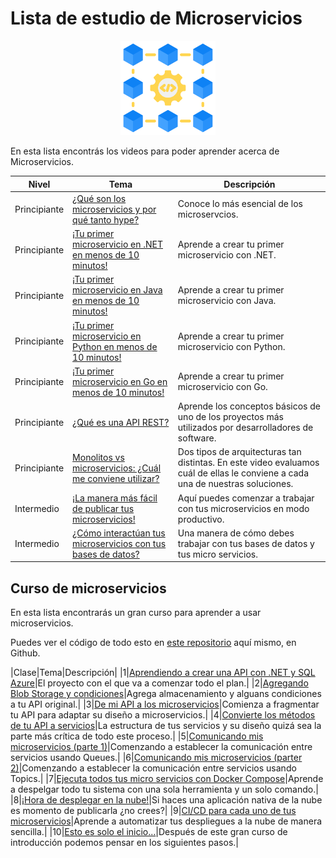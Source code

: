 # Lista de estudio de Microservicios

<!-- markdownlint-disable -->
<div align="center">
  <img src="../../assets/images/services.png" width="30%" alt="Microservices Logo">
</div>

En esta lista encontrás los videos para poder aprender acerca de Microservicios.

|Nivel|Tema|Descripción|
|-----|----|-----------|
|Principiante|[¿Qué son los microservicios y por qué tanto hype?](https://youtu.be/f7k6WuwIh8k)|Conoce lo más esencial de los microservcios.|
|Principiante|[¡Tu primer microservicio en .NET en menos de 10 minutos!](https://youtu.be/U64h5S5DfWE)|Aprende a crear tu primer microservicio con .NET.|
|Principiante|[¡Tu primer microservicio en Java en menos de 10 minutos!](https://youtu.be/fwjSgU2CLOA)|Aprende a crear tu primer microservicio con Java.|
|Principiante|[¡Tu primer microservicio en Python en menos de 10 minutos!](https://youtu.be/j48mV8PeNuI)|Aprende a crear tu primer microservicio con Python.|
|Principiante|[¡Tu primer microservicio en Go en menos de 10 minutos!](https://youtu.be/muNva2imTtc)|Aprende a crear tu primer microservicio con Go.|
|Principiante|[¿Qué es una API REST?](https://youtu.be/9rMKy_VtqvY)|Aprende los conceptos básicos de uno de los proyectos más utilizados por desarrolladores de software.|
|Principiante|[Monolitos vs microservicios: ¿Cuál me conviene utilizar?](https://youtu.be/B2kOTWWSdXQ)|Dos tipos de arquitecturas tan distintas. En este video evaluamos cuál de ellas le conviene a cada una de nuestras soluciones.|
|Intermedio|[¡La manera más fácil de publicar tus microservicios!](https://youtu.be/LscECJtc1ys)|Aquí puedes comenzar a trabajar con tus microservicios en modo productivo.|
|Intermedio|[¿Cómo interactúan tus microservicios con tus bases de datos?](https://youtu.be/0ISgGFl3GmY)|Una manera de cómo debes trabajar con tus bases de datos y tus micro servicios.|


## Curso de microservicios

En esta lista encontrarás un gran curso para aprender a usar microservicios.

Puedes ver el código de todo esto en [este repositorio](https://github.com/aminespinoza10/Curso-Microservicios) aquí mismo, en Github.

|Clase|Tema|Descripción|
|1|[Aprendiendo a crear una API con .NET y SQL Azure](https://youtu.be/LFo1Vaz3s_M)|El proyecto con el que va a comenzar todo el plan.|
|2|[Agregando Blob Storage y condiciones](https://youtu.be/RiLmmZex3hA)|Agrega almacenamiento y alguans condiciones a tu API original.|
|3|[De mi API a los microservicios](https://youtu.be/o1t-53TSSaA)|Comienza a fragmentar tu API para adaptar su diseño a microservicios.|
|4|[Convierte los métodos de tu API a servicios](https://youtu.be/mxQS5o6HVrk)|La estructura de tus servicios y su diseño quizá sea la parte más crítica de todo este proceso.|
|5|[Comunicando mis microservicios (parte 1)](https://youtu.be/NosvtzxYj3A)|Comenzando a establecer la comunicación entre servicios usando Queues.|
|6|[Comunicando mis microservicios (parter 2)](https://youtu.be/hHxH25g_s1c)|Comenzando a establecer la comunicación entre servicios usando Topics.|
|7|[Ejecuta todos tus micro servicios con Docker Compose](https://youtu.be/D20YlUm_5_I)|Aprende a despelgar todo tu sistema con una sola herramienta y un solo comando.|
|8|[¡Hora de desplegar en la nube!](https://youtu.be/f64KyWFujng)|Si haces una aplicación nativa de la nube es momento de publicarla ¿no crees?|
|9|[CI/CD para cada uno de tus microservicios](https://youtu.be/a-no0tt0WZE)|Aprende a automatizar tus despliegues a la nube de manera sencilla.|
|10|[Esto es solo el inicio...](https://youtu.be/qO4RLY-Y5jM)|Después de este gran curso de introducción podemos pensar en los siguientes pasos.|
       